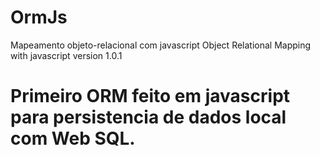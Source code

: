 # OrmJs
Mapeamento objeto-relacional com javascript 
Object Relational Mapping with javascript version 1.0.1
# Primeiro ORM feito em javascript para persistencia de dados local com Web SQL.
